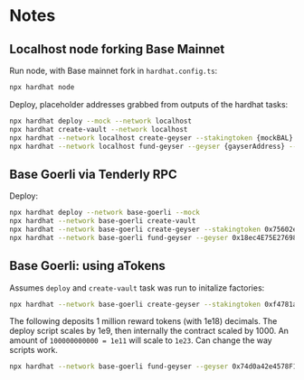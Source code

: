 # Notes

## Localhost node forking Base Mainnet

Run node, with Base mainnet fork in `hardhat.config.ts`:

```bash
npx hardhat node
```

Deploy, placeholder addresses grabbed from outputs of the hardhat tasks:

```bash
npx hardhat deploy --mock --network localhost
npx hardhat create-vault --network localhost
npx hardhat --network localhost create-geyser --stakingtoken {mockBAL} --rewardtoken {mockAMPLAddress}  --floor 0 --ceiling 10000 --time 360
npx hardhat --network localhost fund-geyser --geyser {gayserAddress} --amount 10 --duration 31536000
```

## Base Goerli via Tenderly RPC

Deploy:

```bash
npx hardhat deploy --network base-goerli --mock
npx hardhat --network base-goerli create-vault
npx hardhat --network base-goerli create-geyser --stakingtoken 0x75602e8a08FAf915987589CB7fE59136aE35b0fc --rewardtoken 0x39e47c370411cE01fa09A81A8C842FAE66929976  --floor 0 --ceiling 10000000 --time 3600
npx hardhat --network base-goerli fund-geyser --geyser 0x18ec4E75E276981bd0c1929DC400DBEA60Ea7bF5 --amount 876 --duration 31536000
```

## Base Goerli: using aTokens

Assumes `deploy` and `create-vault` task was run to initalize factories:

```bash
npx hardhat --network base-goerli create-geyser --stakingtoken 0xf4781a935Fe1F177f9ef65C69Fc64706a19e9F25 --rewardtoken 0x980d0cbb2e314c496b808cac88a8a4e8893161e1  --floor 10000000 --ceiling 1000000000 --time 3600
```

The following deposits 1 million reward tokens (with 1e18) decimals. The deploy script scales by 1e9, then internally the contract scaled by 1000. An amount of `100000000000 = 1e11` will scale to `1e23`. Can change the way scripts work.

```bash
npx hardhat --network base-goerli fund-geyser --geyser 0x74d0a42e4578F19Ab79ab5a948F5588bb655023E --amount 100000000000 --duration 31536000
```
